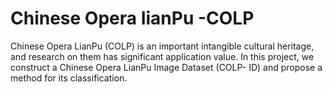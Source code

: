 # Chinese Opera IianPu -COLP
 Chinese Opera LianPu (COLP) is an important intangible cultural heritage, and research on them has significant application value. In this project, we construct a Chinese Opera LianPu Image Dataset (COLP- ID) and propose a method for its classification. 
